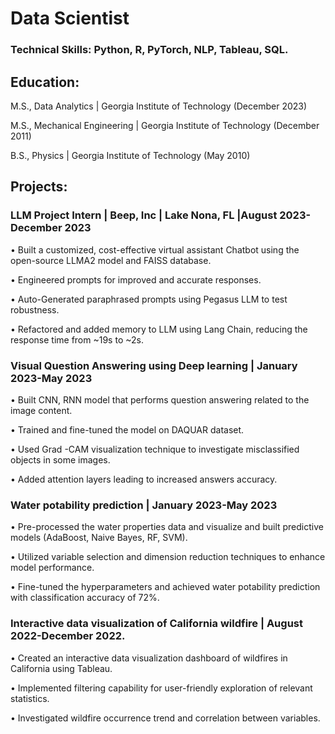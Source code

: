 # Data Scientist
### Technical Skills: Python, R, PyTorch, NLP, Tableau, SQL.

## Education:
M.S., Data Analytics | Georgia Institute of Technology (December 2023)

M.S., Mechanical Engineering | Georgia Institute of Technology (December 2011)

B.S., Physics | Georgia Institute of Technology (May 2010)


## Projects:

### LLM Project Intern | Beep, Inc | Lake Nona, FL |August 2023-December 2023

•	Built a customized, cost-effective virtual assistant Chatbot using the open-source LLMA2 model and FAISS database.

•	Engineered prompts for improved and accurate responses.

•	Auto-Generated paraphrased prompts using Pegasus LLM to test robustness.

•	Refactored and added memory to LLM using Lang Chain, reducing the response time from ~19s to ~2s.

### Visual Question Answering using Deep learning | January 2023-May 2023

•	Built CNN, RNN model that performs question answering related to the image content.

•	Trained and fine-tuned the model on DAQUAR dataset.

•	Used Grad -CAM visualization technique to investigate misclassified objects in some images. 

•	Added attention layers leading to increased answers accuracy.

### Water potability prediction | January 2023-May 2023

•	Pre-processed the water properties data and visualize and built predictive models (AdaBoost, Naive Bayes, RF, SVM).

•	Utilized variable selection and dimension reduction techniques to enhance model performance.

•	Fine-tuned the hyperparameters and achieved water potability prediction with classification accuracy of 72%.

### Interactive data visualization of California wildfire | August 2022-December 2022.

•	Created an interactive data visualization dashboard of wildfires in California using Tableau.

•	Implemented filtering capability for user-friendly exploration of relevant statistics.

•	Investigated wildfire occurrence trend and correlation between variables.



